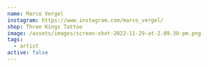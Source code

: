 ```yaml
---
name: Marco Vergel
instagram: https://www.instagram.com/marco_vergel/
shop: Three Kings Tattoo
image: /assets/images/screen-shot-2022-11-29-at-2.09.30-pm.png
tags:
  - artist
active: false
---
```

